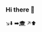 ### Hi there 👋



↘️⬇️
➡️[🎓](https://ahmadfahad.notion.site/Ahmed-dd0e32ac744743e8b29c12b9cabc3550)
↗️⬆️



<!--
**AhmdFahad/AhmdFahad** is a ✨ _special_ ✨ repository because its `README.md` (this file) appears on your GitHub profile.

Here are some ideas to get you started:

- 🔭 I’m currently working on ...
- 🌱 I’m currently learning 
- 👯 I’m looking to collaborate on ...
- 🤔 I’m looking for help with ...
- 💬 Ask me about ...
- 📫 How to reach me: ...
- 😄 Pronouns: ...
- ⚡ Fun fact: ...
-->

